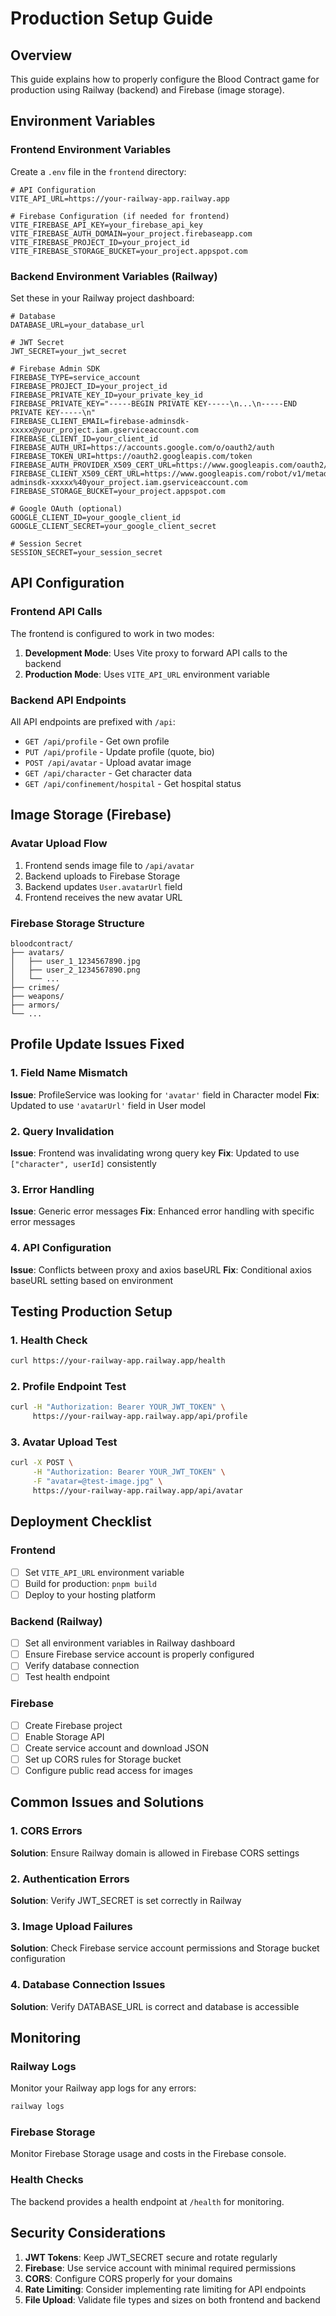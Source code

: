 # Production Setup Guide

## Overview
This guide explains how to properly configure the Blood Contract game for production using Railway (backend) and Firebase (image storage).

## Environment Variables

### Frontend Environment Variables
Create a `.env` file in the `frontend` directory:

```env
# API Configuration
VITE_API_URL=https://your-railway-app.railway.app

# Firebase Configuration (if needed for frontend)
VITE_FIREBASE_API_KEY=your_firebase_api_key
VITE_FIREBASE_AUTH_DOMAIN=your_project.firebaseapp.com
VITE_FIREBASE_PROJECT_ID=your_project_id
VITE_FIREBASE_STORAGE_BUCKET=your_project.appspot.com
```

### Backend Environment Variables (Railway)
Set these in your Railway project dashboard:

```env
# Database
DATABASE_URL=your_database_url

# JWT Secret
JWT_SECRET=your_jwt_secret

# Firebase Admin SDK
FIREBASE_TYPE=service_account
FIREBASE_PROJECT_ID=your_project_id
FIREBASE_PRIVATE_KEY_ID=your_private_key_id
FIREBASE_PRIVATE_KEY="-----BEGIN PRIVATE KEY-----\n...\n-----END PRIVATE KEY-----\n"
FIREBASE_CLIENT_EMAIL=firebase-adminsdk-xxxxx@your_project.iam.gserviceaccount.com
FIREBASE_CLIENT_ID=your_client_id
FIREBASE_AUTH_URI=https://accounts.google.com/o/oauth2/auth
FIREBASE_TOKEN_URI=https://oauth2.googleapis.com/token
FIREBASE_AUTH_PROVIDER_X509_CERT_URL=https://www.googleapis.com/oauth2/v1/certs
FIREBASE_CLIENT_X509_CERT_URL=https://www.googleapis.com/robot/v1/metadata/x509/firebase-adminsdk-xxxxx%40your_project.iam.gserviceaccount.com
FIREBASE_STORAGE_BUCKET=your_project.appspot.com

# Google OAuth (optional)
GOOGLE_CLIENT_ID=your_google_client_id
GOOGLE_CLIENT_SECRET=your_google_client_secret

# Session Secret
SESSION_SECRET=your_session_secret
```

## API Configuration

### Frontend API Calls
The frontend is configured to work in two modes:

1. **Development Mode**: Uses Vite proxy to forward API calls to the backend
2. **Production Mode**: Uses `VITE_API_URL` environment variable

### Backend API Endpoints
All API endpoints are prefixed with `/api`:

- `GET /api/profile` - Get own profile
- `PUT /api/profile` - Update profile (quote, bio)
- `POST /api/avatar` - Upload avatar image
- `GET /api/character` - Get character data
- `GET /api/confinement/hospital` - Get hospital status

## Image Storage (Firebase)

### Avatar Upload Flow
1. Frontend sends image file to `/api/avatar`
2. Backend uploads to Firebase Storage
3. Backend updates `User.avatarUrl` field
4. Frontend receives the new avatar URL

### Firebase Storage Structure
```
bloodcontract/
├── avatars/
│   ├── user_1_1234567890.jpg
│   ├── user_2_1234567890.png
│   └── ...
├── crimes/
├── weapons/
├── armors/
└── ...
```

## Profile Update Issues Fixed

### 1. Field Name Mismatch
**Issue**: ProfileService was looking for `'avatar'` field in Character model
**Fix**: Updated to use `'avatarUrl'` field in User model

### 2. Query Invalidation
**Issue**: Frontend was invalidating wrong query key
**Fix**: Updated to use `["character", userId]` consistently

### 3. Error Handling
**Issue**: Generic error messages
**Fix**: Enhanced error handling with specific error messages

### 4. API Configuration
**Issue**: Conflicts between proxy and axios baseURL
**Fix**: Conditional axios baseURL setting based on environment

## Testing Production Setup

### 1. Health Check
```bash
curl https://your-railway-app.railway.app/health
```

### 2. Profile Endpoint Test
```bash
curl -H "Authorization: Bearer YOUR_JWT_TOKEN" \
     https://your-railway-app.railway.app/api/profile
```

### 3. Avatar Upload Test
```bash
curl -X POST \
     -H "Authorization: Bearer YOUR_JWT_TOKEN" \
     -F "avatar=@test-image.jpg" \
     https://your-railway-app.railway.app/api/avatar
```

## Deployment Checklist

### Frontend
- [ ] Set `VITE_API_URL` environment variable
- [ ] Build for production: `pnpm build`
- [ ] Deploy to your hosting platform

### Backend (Railway)
- [ ] Set all environment variables in Railway dashboard
- [ ] Ensure Firebase service account is properly configured
- [ ] Verify database connection
- [ ] Test health endpoint

### Firebase
- [ ] Create Firebase project
- [ ] Enable Storage API
- [ ] Create service account and download JSON
- [ ] Set up CORS rules for Storage bucket
- [ ] Configure public read access for images

## Common Issues and Solutions

### 1. CORS Errors
**Solution**: Ensure Railway domain is allowed in Firebase CORS settings

### 2. Authentication Errors
**Solution**: Verify JWT_SECRET is set correctly in Railway

### 3. Image Upload Failures
**Solution**: Check Firebase service account permissions and Storage bucket configuration

### 4. Database Connection Issues
**Solution**: Verify DATABASE_URL is correct and database is accessible

## Monitoring

### Railway Logs
Monitor your Railway app logs for any errors:
```bash
railway logs
```

### Firebase Storage
Monitor Firebase Storage usage and costs in the Firebase console.

### Health Checks
The backend provides a health endpoint at `/health` for monitoring.

## Security Considerations

1. **JWT Tokens**: Keep JWT_SECRET secure and rotate regularly
2. **Firebase**: Use service account with minimal required permissions
3. **CORS**: Configure CORS properly for your domains
4. **Rate Limiting**: Consider implementing rate limiting for API endpoints
5. **File Upload**: Validate file types and sizes on both frontend and backend 